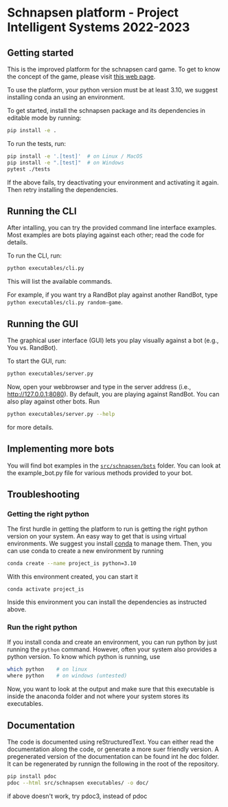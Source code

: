 # Schnapsen platform - Project Intelligent Systems 2022-2023

## Getting started

This is the improved platform for the schnapsen card game. To get to know the concept of the game, please visit
[this web page](https://www.pagat.com/marriage/schnaps.html).


To use the platform, your python version must be at least 3.10, we suggest installing conda an using an environment.

To get started, install the schnapsen package and its dependencies in editable mode by running:

```sh
pip install -e .
```

To run the tests, run:

```sh
pip install -e '.[test]'  # on Linux / MacOS
pip install -e ".[test]"  # on Windows
pytest ./tests
```

If the above fails, try deactivating your environment and activating it again.
Then retry installing the dependencies.

## Running the CLI

After intalling, you can try the provided command line interface examples.
Most examples are bots playing against each other; read the code for details.

To run the CLI, run:

```sh
python executables/cli.py
```
This will list the available commands.

For example, if you want try a RandBot play against another RandBot, type
`python executables/cli.py random-game`.


## Running the GUI

The graphical user interface (GUI) lets you play visually against a bot (e.g., You vs. RandBot).

To start the GUI, run:

```sh
python executables/server.py
```

Now, open your webbrowser and type in the server address (i.e., http://127.0.0.1:8080). 
By default, you are playing against RandBot. You can also play against other bots. Run 

```sh
python executables/server.py --help
```
for more details.

## Implementing more bots

You will find bot examples in the [`src/schnapsen/bots`](./src/schnapsen/bots) folder.
You can look at the example_bot.py file for various methods provided to your bot.


## Troubleshooting

### Getting the right python ###

The first hurdle in getting the platform to run is getting the right python version on your system.
An easy way to get that is using virtual environments. We suggest you install [conda](https://docs.conda.io/projects/conda/en/latest/user-guide/install/index.html) to manage them.
Then, you can use conda to create a new environment by running
```sh
conda create --name project_is python=3.10
```
With this environment created, you can start it
```
conda activate project_is
```
Inside this environment you can install the dependencies as instructed above.

### Run the right python ###

If you install conda and create an environment, you can run python by just running the `python` command.
However, often your system also provides a python version. 
To know which python is running, use
```sh
which python    # on linux
where python    # on windows (untested)
``` 
Now, you want to look at the output and make sure that this executable is inside the anaconda folder and not where your system stores its executables.




<!--

Most of the time, when you read Github python repo READMEs, they won't tell you how to do things in detail, but simply tell you things like run `python bar`, run `pip install foo`, etc. All of these imply that you are running things in an isolated python environment. Often times this is easily done by creating virtual environments (e.g., venv, conda, etc.), where you know exactly what `python`, `pip`, and other modules you are running. If you are not familiar with it and still want to proceed on your current machine, especially on Windows, below are some tips.

1. **Be super specific with your python binary.**

   Don't just run `python bar` but do more like `python3.9 bar`. If you just run `python bar`, it's hard to know which python binary file your system is running.

2. **Be super specific with the modules (e.g., pip, pytest).**

   Don't just run `pip install foo` but do more like `python3.9 -m pip install foo`. Again, if you just run `pip install foo`, we don't know exactly which `pip` your system will run. `python3.9 -m pip install foo` specifies that you want your `python3.9` to run the module (i.e., `-m`) `pip` to do something. The same goes for `python3.9 -m pytest ./tests`, instead of `pytest ./tests`.

Things can be messy if you have multiple python3.9 versions (e.g., `python3.9.1`, `python3.9.10`, etc.). Things can get even more messy when your python binary can't be run as `python3.9` but more like `py3.9` or something. Good luck!
-->

## Documentation ##

The code is documented using reStructuredText. You can either read the documentation along the code, or generate a more suer friendly version.
A pregenerated version of the documentation can be found int he doc folder. It can be regenerated by runnign the following in the root of the repository.

```bash
pip install pdoc
pdoc --html src/schnapsen executables/ -o doc/
```

if above doesn't work, try pdoc3, instead of pdoc


